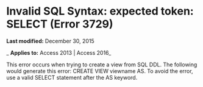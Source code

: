 
# Invalid SQL Syntax: expected token: SELECT (Error 3729)

 **Last modified:** December 30, 2015

 _ **Applies to:** Access 2013 | Access 2016_

This error occurs when trying to create a view from SQL DDL. The following would generate this error: CREATE VIEW viewname AS. To avoid the error, use a valid SELECT statement after the AS keyword.

